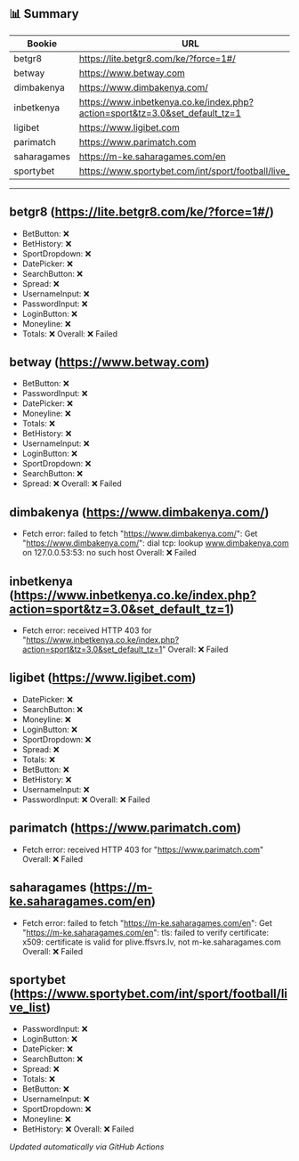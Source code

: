 ## 📊 Summary
| Bookie | URL | Status |
|--------|-----|--------|
| betgr8 | https://lite.betgr8.com/ke/?force=1#/ | ❌ |
| betway | https://www.betway.com | ❌ |
| dimbakenya | https://www.dimbakenya.com/ | ❌ |
| inbetkenya | https://www.inbetkenya.co.ke/index.php?action=sport&tz=3.0&set_default_tz=1 | ❌ |
| ligibet | https://www.ligibet.com | ❌ |
| parimatch | https://www.parimatch.com | ❌ |
| saharagames | https://m-ke.saharagames.com/en | ❌ |
| sportybet | https://www.sportybet.com/int/sport/football/live_list | ❌ |

---

## betgr8 (https://lite.betgr8.com/ke/?force=1#/)
- BetButton: ❌
- BetHistory: ❌
- SportDropdown: ❌
- DatePicker: ❌
- SearchButton: ❌
- Spread: ❌
- UsernameInput: ❌
- PasswordInput: ❌
- LoginButton: ❌
- Moneyline: ❌
- Totals: ❌
Overall: ❌ Failed

## betway (https://www.betway.com)
- BetButton: ❌
- PasswordInput: ❌
- DatePicker: ❌
- Moneyline: ❌
- Totals: ❌
- BetHistory: ❌
- UsernameInput: ❌
- LoginButton: ❌
- SportDropdown: ❌
- SearchButton: ❌
- Spread: ❌
Overall: ❌ Failed

## dimbakenya (https://www.dimbakenya.com/)
- Fetch error: failed to fetch "https://www.dimbakenya.com/": Get "https://www.dimbakenya.com/": dial tcp: lookup www.dimbakenya.com on 127.0.0.53:53: no such host
Overall: ❌ Failed

## inbetkenya (https://www.inbetkenya.co.ke/index.php?action=sport&tz=3.0&set_default_tz=1)
- Fetch error: received HTTP 403 for "https://www.inbetkenya.co.ke/index.php?action=sport&tz=3.0&set_default_tz=1"
Overall: ❌ Failed

## ligibet (https://www.ligibet.com)
- DatePicker: ❌
- SearchButton: ❌
- Moneyline: ❌
- LoginButton: ❌
- SportDropdown: ❌
- Spread: ❌
- Totals: ❌
- BetButton: ❌
- BetHistory: ❌
- UsernameInput: ❌
- PasswordInput: ❌
Overall: ❌ Failed

## parimatch (https://www.parimatch.com)
- Fetch error: received HTTP 403 for "https://www.parimatch.com"
Overall: ❌ Failed

## saharagames (https://m-ke.saharagames.com/en)
- Fetch error: failed to fetch "https://m-ke.saharagames.com/en": Get "https://m-ke.saharagames.com/en": tls: failed to verify certificate: x509: certificate is valid for plive.ffsvrs.lv, not m-ke.saharagames.com
Overall: ❌ Failed

## sportybet (https://www.sportybet.com/int/sport/football/live_list)
- PasswordInput: ❌
- LoginButton: ❌
- DatePicker: ❌
- SearchButton: ❌
- Spread: ❌
- Totals: ❌
- BetButton: ❌
- UsernameInput: ❌
- SportDropdown: ❌
- Moneyline: ❌
- BetHistory: ❌
Overall: ❌ Failed


_Updated automatically via GitHub Actions_
